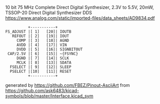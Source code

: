 10 bit 75 MHz Complete Direct Digital Synthesizer, 2.3V to 5.5V, 20mW, TSSOP-20
Direct Digital Synthesizer DDS
https://www.analog.com/static/imported-files/data_sheets/AD9834.pdf


	          +-----------+
	FS_ADJUST |[ 1]   [20]| IOUTB
	   REFOUT |[ 2]   [19]| IOUT
	     COMP |[ 3]   [18]| AGND
	     AVDD |[ 4]   [17]| VIN
	     DVDD |[ 5]   [16]| SIGNBITOUT
	 CAP/2.5V |[ 6]   [15]| ~{FSYNC}
	     DGND |[ 7]   [14]| SCLK
	     MCLK |[ 8]   [13]| SDATA
	  FSELECT |[ 9]   [12]| SLEEP
	  PSELECT |[10]   [11]| RESET
	          +-----------+


generated by https://github.com/FBEZ/Pinout-AsciiArt from https://github.com/ask6483/kicad-symbols/blob/master/Interface.kicad_sym